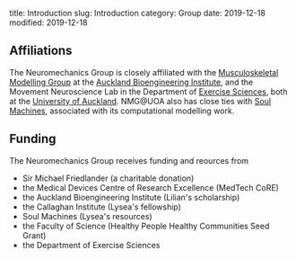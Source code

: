 title: Introduction
slug: Introduction
category: Group
date: 2019-12-18
modified: 2019-12-18

## Affiliations ##

The Neuromechanics Group is closely affiliated with the [Musculoskeletal Modelling Group](https://www.auckland.ac.nz/en/abi/our-research/research-groups-themes/musculoskeletal-system.html "MMG") at the [Auckland Bioengineering Institute](https://www.auckland.ac.nz/en/abi.html "ABI"), and the Movement Neuroscience Lab in the Department of [Exercise Sciences](https://www.auckland.ac.nz/en/science/about-the-faculty/department-of-exercise-sciences.html "ES"), both at the [University of Auckland](https://www.auckland.ac.nz/en.html "UOA"). NMG@UOA also has close ties with [Soul Machines](https://www.soulmachines.com "Soul Machines"), associated with its computational modelling work.

## Funding ##

The Neuromechanics Group receives funding and reources from

+ Sir Michael Friedlander (a charitable donation)
+ the Medical Devices Centre of Research Excellence (MedTech CoRE)
+ the Auckland Bioengineering Institute (Lilian's scholarship)
+ the Callaghan Institute (Lysea's fellowship)
+ Soul Machines (Lysea's resources)
+ the Faculty of Science (Healthy People Healthy Communities Seed Grant)
+ the Department of Exercise Sciences

